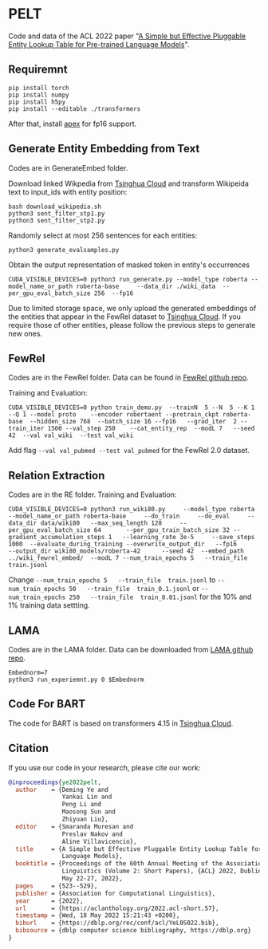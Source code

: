 # PELT
Code and data of the ACL 2022 paper "[A Simple but Effective Pluggable Entity Lookup Table for Pre-trained Language Models](https://arxiv.org/abs/2202.13392)". 


## Requiremnt
```
pip install torch
pip install numpy
pip install h5py
pip install --editable ./transformers
```
After that, install [apex](https://github.com/NVIDIA/apex) for fp16 support. 


## Generate Entity Embedding from Text
Codes are in GenerateEmbed folder.

Download linked Wikpedia from [Tsinghua Cloud](https://cloud.tsinghua.edu.cn/d/d5bd0071db6642699eb4/) and transform Wikipeida text to input_ids with entity position:
```
bash download_wikipedia.sh
python3 sent_filter_stp1.py
python3 sent_filter_stp2.py
```

Randomly select at most 256 sentences for each entities:
```
python3 generate_evalsamples.py
```

Obtain the output representation of masked token in entity's occurrences
```
CUDA_VISIBLE_DEVICES=0 python3 run_generate.py --model_type roberta --model_name_or_path roberta-base     --data_dir ./wiki_data  --per_gpu_eval_batch_size 256  --fp16
```

Due to limited storage space, we only upload the generated embeddings of the entities that appear in the FewRel dataset to [Tsinghua Cloud](https://cloud.tsinghua.edu.cn/d/71a3262ba7614f938fb2/). If you require those of other entities, please follow the previous steps to generate new ones.



## FewRel

Codes are in the FewRel folder. Data can be found in [FewRel github repo](https://github.com/thunlp/FewRel).

Training and Evaluation:
```
CUDA_VISIBLE_DEVICES=0 python train_demo.py  --trainN  5 --N  5 --K 1 --Q 1 --model proto    --encoder robertaent --pretrain_ckpt roberta-base  --hidden_size 768  --batch_size 16 --fp16   --grad_iter  2 --train_iter 1500 --val_step 250    --cat_entity_rep  --modL 7   --seed 42  --val val_wiki  --test val_wiki
```
Add flag `--val val_pubmed --test val_pubmed` for the FewRel 2.0 dataset.


## Relation Extraction

Codes are in the RE folder. Training and Evaluation:

```
CUDA_VISIBLE_DEVICES=0 python3 run_wiki80.py     --model_type roberta  --model_name_or_path roberta-base     --do_train     --do_eval     --data_dir data/wiki80   --max_seq_length 128     --per_gpu_eval_batch_size 64       --per_gpu_train_batch_size 32 --gradient_accumulation_steps 1   --learning_rate 3e-5     --save_steps 1000  --evaluate_during_training --overwrite_output_dir   --fp16       --output_dir wiki80_models/roberta-42      --seed 42  --embed_path ../wiki_fewrel_embed/  --modL 7 --num_train_epochs 5   --train_file  train.jsonl  
```

Change `--num_train_epochs 5   --train_file  train.jsonl` to  `--num_train_epochs 50   --train_file  train_0.1.jsonl` or `--num_train_epochs 250   --train_file  train_0.01.jsonl` for the 10% and 1% training data settting.


## LAMA
Codes are in the LAMA folder. Data can be downloaded from [LAMA github repo](https://github.com/facebookresearch/LAMA).

```
Embednorm=7
python3 run_experiemnt.py 0 $Embednorm
```


## Code For BART
The code for BART is based on transformers 4.15 in [Tsinghua Cloud](https://cloud.tsinghua.edu.cn/d/71a3262ba7614f938fb2/).

## Citation
If you use our code in your research, please cite our work:
```bibtex
@inproceedings{ye2022pelt,
  author    = {Deming Ye and
               Yankai Lin and
               Peng Li and
               Maosong Sun and
               Zhiyuan Liu},
  editor    = {Smaranda Muresan and
               Preslav Nakov and
               Aline Villavicencio},
  title     = {A Simple but Effective Pluggable Entity Lookup Table for Pre-trained
               Language Models},
  booktitle = {Proceedings of the 60th Annual Meeting of the Association for Computational
               Linguistics (Volume 2: Short Papers), {ACL} 2022, Dublin, Ireland,
               May 22-27, 2022},
  pages     = {523--529},
  publisher = {Association for Computational Linguistics},
  year      = {2022},
  url       = {https://aclanthology.org/2022.acl-short.57},
  timestamp = {Wed, 18 May 2022 15:21:43 +0200},
  biburl    = {https://dblp.org/rec/conf/acl/YeL0S022.bib},
  bibsource = {dblp computer science bibliography, https://dblp.org}
}
```
